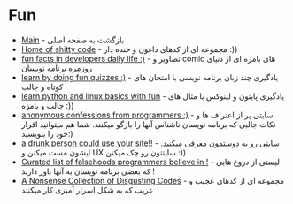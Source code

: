 # Fun



- [Main](./README.md) - بازگشت به صفحه اصلی 
- [Home of shitty code](http://shitcode.net) -  مجموعه ای از کدهای داغون و خنده دار :))
- [fun facts in developers daily life :)](http://commitstrip.com) - تصاویر و comic های بامزه ای از دنیای روزمره برنامه نویسان
- [learn by doing fun quizzes :)](http://codequizzes.com) - یادگیری چند زبان برنامه نویسی با امتحان های کوتاه و جالب
- [learn python and linux basics with fun](http://thehelloworldprogram.com) - یادگیری پایتون و لینوکس با مثال های جالب و بامزه :))
- [anonymous confessions from programmers :)](http://codingconfessional.com) - سایتی پر از اعتراف ها و نکات جالبی که برنامه نویسان ناشناس آنها را بازگو میکنند. شما هم میتوانید اقرار خود را بنویسید:)
- [a drunk person could use your site!!](http://theuserisdrunk.com) - سایتی رو به دوستمون معرفی میکنید. ایشون مست میکنن و UX سایتتون رو چک میکنن :))
- [Curated list of falsehoods programmers believe in !](http://github.com/kdeldycke/awesome-falsehood) - لیستی از دروغ هایی که بعضی برنامه نویسان به آنها باور دارند !
- [A Nonsense Collection of Disgusting Codes](http://github.com/MinhasKamal/CreepyCodeCollection) - مجموعه ای از کدهای عجیب و غریب که به شکل اسرار آمیزی کار میکنند
